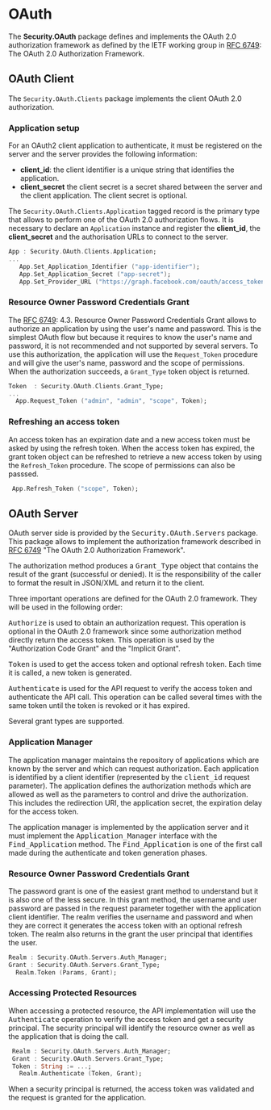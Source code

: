 # OAuth
The <b>Security.OAuth</b> package defines and implements the OAuth 2.0 authorization
framework as defined by the IETF working group in [RFC 6749](https://tools.ietf.org/html/rfc6749):
The OAuth 2.0 Authorization Framework.

## OAuth Client
The `Security.OAuth.Clients` package implements the client OAuth 2.0 authorization.

### Application setup
For an OAuth2 client application to authenticate, it must be registered on the server
and the server provides the following information:

* **client_id**: the client identifier is a unique string that identifies the application.
* **client_secret** the client secret is a secret shared between the server and the client application.  The client secret is optional.

The `Security.OAuth.Clients.Application` tagged record is the primary type that
allows to perform one of the OAuth 2.0 authorization flows.  It is necessary to
declare an `Application` instance and register the **client_id**, the **client_secret**
and the authorisation URLs to connect to the server.

```Ada
App : Security.OAuth.Clients.Application;
...
   App.Set_Application_Identifier ("app-identifier");
   App.Set_Application_Secret ("app-secret");
   App.Set_Provider_URL ("https://graph.facebook.com/oauth/access_token");

```

### Resource Owner Password Credentials Grant
The [RFC 6749](https://tools.ietf.org/html/rfc6749): 4.3.  Resource Owner Password Credentials Grant allows to authorize an
application by using the user's name and password.  This is the simplest OAuth flow
but because it requires to know the user's name and password, it is not recommended and
not supported by several servers.  To use this authorization, the application will use
the `Request_Token` procedure and will give the user's name, password and the scope
of permissions.  When the authorization succeeds, a `Grant_Type` token object is returned.

```Ada
Token  : Security.OAuth.Clients.Grant_Type;
...
  App.Request_Token ("admin", "admin", "scope", Token);
```

### Refreshing an access token
An access token has an expiration date and a new access token must be asked by using the
refresh token.  When the access token has expired, the grant token object can be refreshed
to retrieve a new access token by using the `Refresh_Token` procedure.  The scope of
permissions can also be passsed.

```Ada
 App.Refresh_Token ("scope", Token);
```

## OAuth Server
OAuth server side is provided by the <tt>Security.OAuth.Servers</tt> package.
This package allows to implement the authorization framework described in [RFC 6749](https://tools.ietf.org/html/rfc6749)
"The OAuth 2.0 Authorization Framework".

The authorization method produces a <tt>Grant_Type</tt> object that contains the result
of the grant (successful or denied).  It is the responsibility of the caller to format
the result in JSON/XML and return it to the client.

Three important operations are defined for the OAuth 2.0 framework.  They will be used
in the following order:

<tt>Authorize</tt> is used to obtain an authorization request.  This operation is
optional in the OAuth 2.0 framework since some authorization method directly return
the access token.  This operation is used by the "Authorization Code Grant" and the
"Implicit Grant".

<tt>Token</tt> is used to get the access token and optional refresh token.  Each time it
is called, a new token is generated.

<tt>Authenticate</tt> is used for the API request to verify the access token
and authenticate the API call.  This operation can be called several times with the same
token until the token is revoked or it has expired.

Several grant types are supported.

### Application Manager
The application manager maintains the repository of applications which are known by
the server and which can request authorization.  Each application is identified by
a client identifier (represented by the <tt>client_id</tt> request parameter).
The application defines the authorization methods which are allowed as well as
the parameters to control and drive the authorization.  This includes the redirection
URI, the application secret, the expiration delay for the access token.

The application manager is implemented by the application server and it must
implement the <tt>Application_Manager</tt> interface with the <tt>Find_Application</tt>
method.  The <tt>Find_Application</tt> is one of the first call made during the
authenticate and token generation phases.

### Resource Owner Password Credentials Grant
The password grant is one of the easiest grant method to understand but it is also one
of the less secure.  In this grant method, the username and user password are passed in
the request parameter together with the application client identifier.  The realm verifies
the username and password and when they are correct it generates the access token with
an optional refresh token.  The realm also returns in the grant the user principal that
identifies the user.

```Ada
Realm : Security.OAuth.Servers.Auth_Manager;
Grant : Security.OAuth.Servers.Grant_Type;
  Realm.Token (Params, Grant);

```

### Accessing Protected Resources
When accessing a protected resource, the API implementation will use the
<tt>Authenticate</tt> operation to verify the access token and get a security principal.
The security principal will identify the resource owner as well as the application
that is doing the call.

```Ada
 Realm : Security.OAuth.Servers.Auth_Manager;
 Grant : Security.OAuth.Servers.Grant_Type;
 Token : String := ...;
   Realm.Authenticate (Token, Grant);

```

When a security principal is returned, the access token was validated and the
request is granted for the application.



